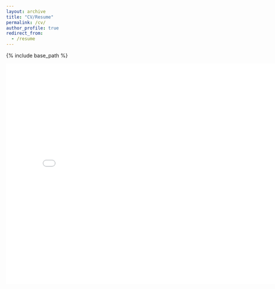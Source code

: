 ```yaml
---
layout: archive
title: "CV/Resume"
permalink: /cv/
author_profile: true
redirect_from:
  - /resume
---
```


{% include base_path %}

<embed src="/files/paper1.pdf" type="application/pdf" width="800px" height="600px">

